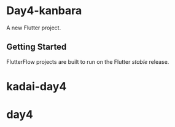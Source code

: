 # Day4-kanbara

A new Flutter project.

## Getting Started

FlutterFlow projects are built to run on the Flutter _stable_ release.
# kadai-day4
# day4
